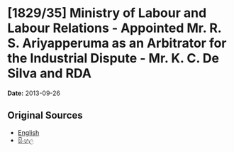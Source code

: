 # [1829/35] Ministry of Labour and Labour Relations - Appointed Mr. R. S. Ariyapperuma as an Arbitrator for the Industrial Dispute - Mr. K. C. De Silva and RDA

**Date:** 2013-09-26

## Original Sources

- [English](https://documents.gov.lk/view/extra-gazettes/2013/9/1829-35_E.pdf)
- [සිංහල](https://documents.gov.lk/view/extra-gazettes/2013/9/1829-35_S.pdf)
